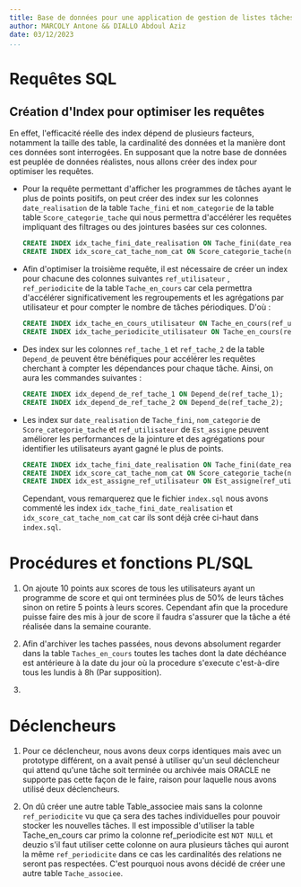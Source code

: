 ```yaml
---
title: Base de données pour une application de gestion de listes tâches (<<to-do>> list).
author: MARCOLY Antone && DIALLO Abdoul Aziz
date: 03/12/2023
...
```


# Requêtes SQL

## Création d'Index pour optimiser les requêtes

En effet, l'efficacité réelle des index dépend de plusieurs facteurs, notamment la taille des table, la cardinalité des données et la manière dont ces données sont interrogées. En supposant que la notre base de données est peuplée de données réalistes, nous allons créer des index pour optimiser les requêtes.

- Pour la requête permettant d'afficher les programmes de tâches ayant le plus de points positifs, on peut créer des index sur les colonnes `date_realisation` de la table `Tache_fini` et `nom_categorie` de la table table `Score_categorie_tache` qui nous permettra d'accélérer les requêtes impliquant des filtrages ou des jointures basées sur ces colonnes.

  ```sql
  CREATE INDEX idx_tache_fini_date_realisation ON Tache_fini(date_realisation);
  CREATE INDEX idx_score_cat_tache_nom_cat ON Score_categorie_tache(nom_categorie);
  ```

- Afin d'optimiser la troisième requête, il est nécessaire de créer un index pour chacune des colonnes suivantes `ref_utilisateur` , `ref_periodicite` de la table `Tache_en_cours` car cela permettra d'accélérer significativement les regroupements et les agrégations par utilisateur et pour compter le nombre de tâches périodiques. D'où :

  ```sql
  CREATE INDEX idx_tache_en_cours_utilisateur ON Tache_en_cours(ref_utilisateur);
  CREATE INDEX idx_tache_periodicite_utilisateur ON Tache_en_cours(ref_periodicite);
  ```

- Des index sur les colonnes `ref_tache_1` et `ref_tache_2` de la table `Depend_de` peuvent être bénéfiques pour accélérer les requêtes cherchant à compter les dépendances pour chaque tâche. Ainsi, on aura les commandes suivantes :

  ```sql
  CREATE INDEX idx_depend_de_ref_tache_1 ON Depend_de(ref_tache_1);
  CREATE INDEX idx_depend_de_ref_tache_2 ON Depend_de(ref_tache_2);
  ```

- Les index sur `date_realisation` de `Tache_fini`, `nom_categorie` de `Score_categorie_tache` et `ref_utilisateur` de `Est_assigne` peuvent améliorer les performances de la jointure et des agrégations pour identifier les utilisateurs ayant gagné le plus de points.

  ```sql
  CREATE INDEX idx_tache_fini_date_realisation ON Tache_fini(date_realisation);
  CREATE INDEX idx_score_cat_tache_nom_cat ON Score_categorie_tache(nom_categorie);
  CREATE INDEX idx_est_assigne_ref_utilisateur ON Est_assigne(ref_utilisateur);
  ```
  Cependant, vous remarquerez que le fichier `index.sql` nous avons commenté les index `idx_tache_fini_date_realisation` et `idx_score_cat_tache_nom_cat` car ils sont déjà crée ci-haut dans `index.sql`.

# Procédures et fonctions PL/SQL
1. On ajoute 10 points aux scores de tous les utilisateurs ayant un programme de score et qui ont terminées plus de 50% de leurs tâches sinon on retire 5 points à leurs scores. Cependant afin que la procedure puisse faire des mis à jour de score il faudra s'assurer que la tâche a été réalisée dans la semaine courante.

2. Afin d'archiver les taches passées, nous devons absolument regarder dans la table `Taches_en_cours` toutes les taches dont la date déchéance est antérieure à la date du jour où la procedure s'execute c'est-à-dire tous les lundis à 8h (Par supposition).

3. 

# Déclencheurs
1. Pour ce déclencheur, nous avons deux corps identiques mais avec un prototype différent, on a avait pensé à utiliser qu'un seul déclencheur qui attend qu'une tâche soit terminée ou archivée mais ORACLE ne supporte pas cette façon de le faire, raison pour laquelle nous avons utilisé deux déclencheurs.

2. On dû créer une autre table Table_associee mais sans la colonne `ref_periodicite` vu que ça sera des taches individuelles pour pouvoir stocker les nouvelles tâches. Il est impossible d'utiliser la table Tache_en_cours car primo la colonne ref_periodicite est `NOT NULL` et deuzio s'il faut utiliser cette colonne on aura plusieurs tâches qui auront la même `ref_periodicite` dans ce cas les cardinalités des relations ne seront pas respectées. C'est pourquoi nous avons décidé de créer une autre table `Tache_associee`.